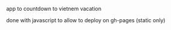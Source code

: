 app to countdown to vietnem vacation

done with javascript to allow to deploy on gh-pages (static only)